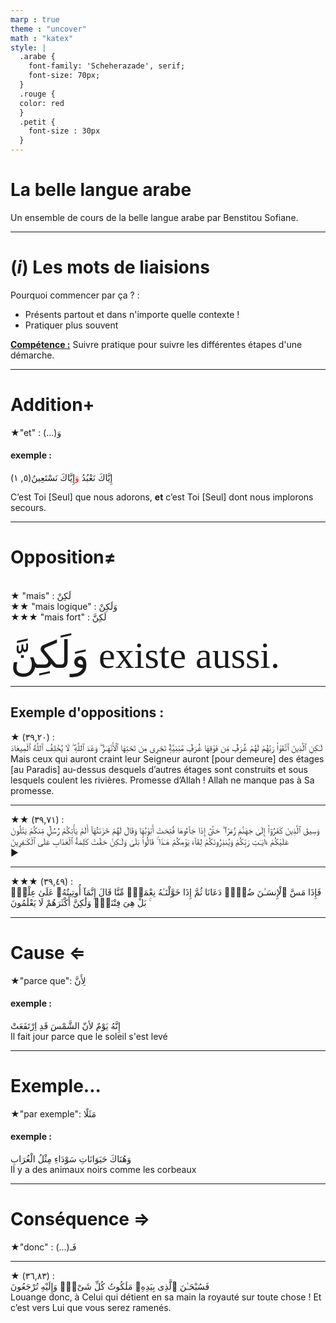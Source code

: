 ```yaml
---
marp : true
theme : "uncover"
math : "katex"
style: |
  .arabe {
    font-family: 'Scheherazade', serif;
    font-size: 70px;
  }
  .rouge {
  color: red
  }
  .petit {
    font-size : 30px
  }
---
```

# La belle langue arabe
Un ensemble de cours de la belle langue arabe par Benstitou Sofiane.

---
# $(i)$ Les mots de liaisions
Pourquoi commencer par ça ? :
- Présents partout et dans n'importe quelle contexte !
- Pratiquer plus souvent

**<u> Compétence :</u>** Suivre pratique pour suivre les différentes étapes d'une démarche.

---


# Addition+
<section class="arabe" font-size: 70px"> ★"et" : (...)وَ</section>

#### exemple :



<section class="arabe">
(٥, ١)إِيَّاكَ نَعْبُدُ <span class="rouge" style="color : red">وَ</span>إِيَّاكَ نَسْتَعِينُ

</section>

C’est Toi [Seul] que nous adorons, **et** c’est Toi [Seul] dont nous implorons secours.

---
# Opposition≠
<br>
<section class="arabe" >★ "mais" : لَكِنْ</section>
<section class="arabe" >★★ "mais logique" : وَلَكِنْ </section>
<section class="arabe" >★★★ "mais fort" : لَكِنَّ </section>
<br>
<section style="font-family : serif; font-size: 60px"><span class="arabe">وَلَكِنَّ</span> existe aussi.</section>

---
## Exemple d'oppositions :
<section class="arabe" >
★ (٣٩,٢٠) : <br>
<span class="rouge">لَـٰكِنِ</span> ٱلَّذِينَ ٱتَّقَوْا۟ رَبَّهُمْ لَهُمْ غُرَفٌۭ مِّن فَوْقِهَا غُرَفٌۭ مَّبْنِيَّةٌۭ تَجْرِى مِن تَحْتِهَا ٱلْأَنْهَـٰرُ ۖ وَعْدَ ٱللَّهِ ۖ لَا يُخْلِفُ ٱللَّهُ ٱلْمِيعَادَ
</section>



<div class="petit">
<span class="rouge">Mais</span> ceux qui auront craint leur Seigneur auront [pour demeure] des étages [au Paradis] au-dessus desquels d’autres étages sont construits et sous lesquels coulent les rivières. Promesse d’Allah ! Allah ne manque pas à Sa promesse.
<div>


---

<section class="arabe" >
★★ (٣٩,٧١) : <br>
 وَسِيقَ ٱلَّذِينَ كَفَرُوٓا۟ إِلَىٰ جَهَنَّمَ زُمَرًا ۖ حَتَّىٰٓ إِذَا جَآءُوهَا فُتِحَتْ أَبْوَٰبُهَا وَقَالَ لَهُمْ خَزَنَتُهَآ أَلَمْ يَأْتِكُمْ رُسُلٌۭ مِّنكُمْ يَتْلُونَ عَلَيْكُمْ ءَايَـٰتِ رَبِّكُمْ وَيُنذِرُونَكُمْ لِقَآءَ يَوْمِكُمْ هَـٰذَا ۚ قَالُوا۟ بَلَىٰ <span class="rouge">وَلَـٰكِنْ</span> حَقَّتْ كَلِمَةُ ٱلْعَذَابِ عَلَى ٱلْكَـٰفِرِينَ
</section>
▶


---
<section class="arabe" >
★★★ (٣٩,٤٩) :<br>
فَإِذَا مَسَّ ٱلْإِنسَـٰنَ ضُرٌّۭ دَعَانَا ثُمَّ إِذَا خَوَّلْنَـٰهُ نِعْمَةًۭ مِّنَّا قَالَ إِنَّمَآ أُوتِيتُهُۥ عَلَىٰ عِلْمٍۭ ۚ بَلْ هِىَ فِتْنَةٌۭ <span class="rouge">وَلَٰكِنَّ</span> أَكْثَرَهُمْ لَا يَعْلَمُونَ

</section>

---
# Cause $\Leftarrow$



<section class="arabe" font-size: 70px">★"parce que": لِأَنَّ</section>


#### exemple :
<section class="arabe">
إِنَّهُ يَوْمٌ لأنّ الشَّمْسَ قَدِ اِرْتَفَعَتْ
</section>
Il fait jour parce que le soleil s'est levé 


---
# Exemple...


<section class="arabe" font-size: 70px">★"par exemple": مَثَلًا</section>


#### exemple :
<section class="arabe">
وَهُنَاكَ حَيَوَانَاتِ سَوْدَاءِ مِثْلُ الْغُرَابِ
</section>
Il y a des animaux noirs comme les corbeaux

---
# Conséquence $\Rightarrow$


<section class="arabe" font-size: 70px">★"donc" : (...)فَـ</section>

---
<section class="arabe" >
★ (٣٦,٨٣) : <br>
فَسُبْحَـٰنَ ٱلَّذِى بِيَدِهِۦ مَلَكُوتُ كُلِّ شَىْءٍۢ وَإِلَيْهِ تُرْجَعُونَ
</section>
Louange donc, à Celui qui détient en sa main la royauté sur toute chose ! Et c’est vers Lui que vous serez ramenés.
